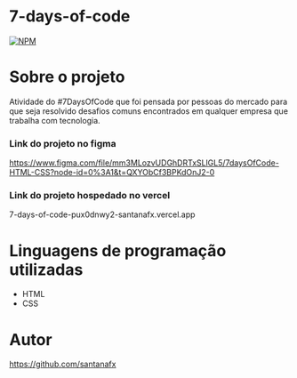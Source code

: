 # 7-days-of-code

[![NPM](https://img.shields.io/npm/l/react)](https://github.com/santanafx/7-days-of-code/blob/main/LICENSE)

# Sobre o projeto

Atividade do #7DaysOfCode que foi pensada por pessoas do mercado para que seja resolvido desafios comuns encontrados em qualquer empresa que trabalha com tecnologia.

### Link do projeto no figma

https://www.figma.com/file/mm3MLozvUDGhDRTxSLlGL5/7daysOfCode-HTML-CSS?node-id=0%3A1&t=QXYObCf3BPKdOnJ2-0

### Link do projeto hospedado no vercel

7-days-of-code-pux0dnwy2-santanafx.vercel.app



# Linguagens de programação utilizadas

- HTML
- CSS

# Autor

https://github.com/santanafx

